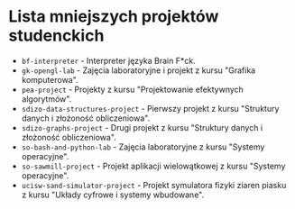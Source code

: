 # Lista mniejszych projektów studenckich 
- `bf-interpreter` - Interpreter języka Brain F*ck.
- `gk-opengl-lab` - Zajęcia laboratoryjne i projekt z kursu "Grafika komputerowa".
- `pea-project` - Projekty z kursu "Projektowanie efektywnych algorytmów".
- `sdizo-data-structures-project` - Pierwszy projekt z kursu "Struktury danych i złożoność obliczeniowa".
- `sdizo-graphs-project` - Drugi projekt z kursu "Struktury danych i złożoność obliczeniowa".
- `so-bash-and-python-lab` - Zajęcia laboratoryjne z kursu "Systemy operacyjne".
- `so-sawmill-project` - Projekt aplikacji wielowątkowej z kursu "Systemy operacyjne".
- `ucisw-sand-simulator-project` - Projekt symulatora fizyki ziaren piasku z kursu "Układy cyfrowe i systemy wbudowane".